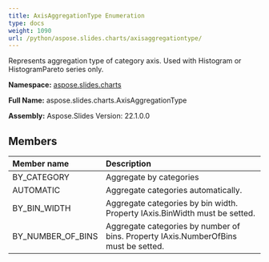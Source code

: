 ```yaml
---
title: AxisAggregationType Enumeration
type: docs
weight: 1090
url: /python/aspose.slides.charts/axisaggregationtype/
---
```


Represents aggregation type of category axis. Used with Histogram or HistogramPareto series only.

**Namespace:** [aspose.slides.charts](/python/aspose.slides.charts/)

**Full Name:** aspose.slides.charts.AxisAggregationType

**Assembly:**  Aspose.Slides Version: 22.1.0.0

## **Members**
|**Member name**|**Description**|
| :- | :- |
|BY_CATEGORY|Aggregate by categories|
|AUTOMATIC|Aggregate categories automatically.|
|BY_BIN_WIDTH|Aggregate categories by bin width. Property IAxis.BinWidth must be setted.|
|BY_NUMBER_OF_BINS|Aggregate categories by number of bins. Property IAxis.NumberOfBins must be setted.|
